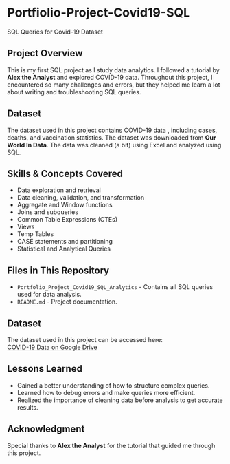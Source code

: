 # Portfiolio-Project-Covid19-SQL
SQL Queries for Covid-19 Dataset

## Project Overview
This is my first SQL project as I study data analytics. I followed a tutorial by **Alex the Analyst** and explored COVID-19 data. Throughout this project, I encountered so many challenges and errors, but they helped me learn a lot about writing and troubleshooting SQL queries.

## Dataset
The dataset used in this project contains COVID-19 data , including cases, deaths, and vaccination statistics. The dataset was downloaded from **Our World In Data**. The data was cleaned (a bit) using Excel and analyzed using SQL.

## Skills & Concepts Covered
- Data exploration and retrieval
- Data cleaning, validation, and transformation
- Aggregate and Window functions 
- Joins and subqueries
- Common Table Expressions (CTEs)
- Views
- Temp Tables
- CASE statements and partitioning
- Statistical and Analytical Queries

## Files in This Repository
- `Portfolio_Project_Covid19_SQL_Analytics` - Contains all SQL queries used for data analysis.
- `README.md` - Project documentation.

## Dataset  
The dataset used in this project can be accessed here:  
[COVID-19 Data on Google Drive](https://drive.google.com/drive/folders/15GZ661HdK-UlaUswSL_ZibOUuP7se6uQ?usp=sharing)  

## Lessons Learned
- Gained a better understanding of how to structure complex queries.
- Learned how to debug errors and make queries more efficient.
- Realized the importance of cleaning data before analysis to get accurate results.

## Acknowledgment
Special thanks to **Alex the Analyst** for the tutorial that guided me through this project.



